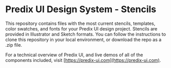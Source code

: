 # Predix UI Design System - Stencils
This repository contains files with the most current stencils, templates, color swatches, and fonts for your Predix UI design project.
Stencils are provided in Illustrator and Sketch formats. 
You can follow the instructions to clone this repository in your local environment, or download the repo as a .zip file.

For a technical overview of Predix UI, and live demos of all of the components included, visit [https://predix-ui.com](https://predix-ui.com).
